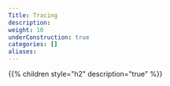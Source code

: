 ```yaml
---
Title: Tracing
description:
weight: 10
underConstruction: true
categories: []
aliases:
---
```


{{% children style="h2" description="true" %}}
